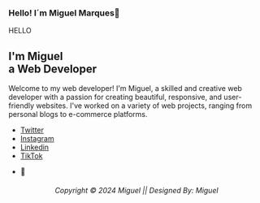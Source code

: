 ### Hello! I´m Miguel Marques👋
<!DOCTYPE html>
</head>
<body>
  <section class="section" id="home">
    <div class="section__container">
      <div class="content">
        <p class="subtitle">HELLO</p>
        <h1 class="title">
          I'm <span>Miguel<br />a</span> Web Developer
        </h1>
        <p class="description">
          Welcome to my web developer! I'm Miguel, a skilled and
          creative web developer with a passion for creating beautiful,
          responsive, and user-friendly websites. I've worked on a variety of
          web projects, ranging from personal blogs to e-commerce platforms.
        </p>
  </section>
  <div class="back-to-top" onclick="topFunction()" id="back-to-top">
    <i class="fa-solid fa-arrow-up"></i>
  </div>
  <div class="footer">
    <ul>
      <li><a href="https://twitter.com/migueI_marques">Twitter</a></li>
      <li><a href="https://www.instagram.com/miguell.marqques/?next=%2F">Instagram</a></li>
      <li><a href="https://www.linkedin.com/in/miguel-m-17a76b2bb/">Linkedin</a></li>
      <li><a href="https://www.tiktok.com/@.misttyyy?lang=pt-BR">TikTok</a></li>
      <li>
        <p>👋</p>
      </li>
    </ul>
  </div>
  <center>
  <div class="footermiguel">
    <h6>Copyright © 2024 Miguel || Designed By: Miguel</h6>
  </div>
</center>
  </footer>
</body>
</html>

